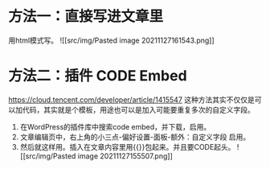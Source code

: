 # 方法一：直接写进文章里
用html模式写。
![[src/img/Pasted image 20211127161543.png]]

# 方法二：插件 CODE Embed
https://cloud.tencent.com/developer/article/1415547
这种方法其实不仅仅是可以加代码，其实就是个模板，用途也可以是加入可能要重复多次的自定义字段。
1. 在WordPress的插件库中搜索code embed，并下载，启用。
2. 文章编辑页中，右上角的小三点-偏好设置-面板-额外：自定义字段 启用。
3. 然后就这样用。插入在文章内容里用{{}}包起来。并且要CODE起头。
 ![[src/img/Pasted image 20211127155507.png]]
